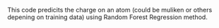 This code predicits the charge on an atom (could be muliken or others depening on training data) using Random Forest Regression method.
